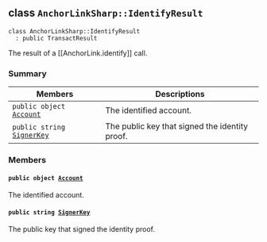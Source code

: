## class `AnchorLinkSharp::IdentifyResult` 

```
class AnchorLinkSharp::IdentifyResult
  : public TransactResult
```

The result of a [[AnchorLink.identify]] call.

### Summary

 Members                        | Descriptions                                
--------------------------------|---------------------------------------------
`public object `[`Account`](#class_anchor_link_sharp_1_1_identify_result_1a8f6e51200c9eb564a7c2c0cbf087c36e) | The identified account.
`public string `[`SignerKey`](#class_anchor_link_sharp_1_1_identify_result_1a0b123348d260e58045dc3d653eefce30) | The public key that signed the identity proof. <br/>

### Members

#### `public object `[`Account`](#class_anchor_link_sharp_1_1_identify_result_1a8f6e51200c9eb564a7c2c0cbf087c36e) 

The identified account.

#### `public string `[`SignerKey`](#class_anchor_link_sharp_1_1_identify_result_1a0b123348d260e58045dc3d653eefce30) 

The public key that signed the identity proof. <br/>

